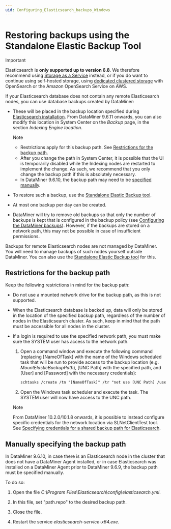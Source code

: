 ```yaml
---
uid: Configuring_Elasticsearch_backups_Windows
---
```


# Restoring backups using the Standalone Elastic Backup Tool

> [!IMPORTANT]
> Elasticsearch is **only supported up to version 6.8**. We therefore recommend using [Storage as a Service](xref:STaaS) instead, or if you do want to continue using self-hosted storage, using [dedicated clustered storage](xref:Dedicated_clustered_storage) with OpenSearch or the Amazon OpenSearch Service on AWS.

If your Elasticsearch database does not contain any remote Elasticsearch nodes, you can use database backups created by DataMiner:

- These will be placed in the backup location specified during [Elasticsearch installation](xref:Installing_Elasticsearch_via_DataMiner). From DataMiner 9.6.11 onwards, you can also modify this location in System Center on the *Backup* page, in the section *Indexing Engine location*.

  > [!NOTE]
  >
  > - Restrictions apply for this backup path. See [Restrictions for the backup path](#restrictions-for-the-backup-path).
  > - After you change the path in System Center, it is possible that the UI is temporarily disabled while the Indexing nodes are restarted to implement the change. As such, we recommend that you only change the backup path if this is absolutely necessary.
  > - In DataMiner 9.6.10, the backup path may need to be [specified manually](#manually-specifying-the-backup-path).

- To restore such a backup, use the [Standalone Elastic Backup tool](xref:Standalone_Elastic_Backup_Tool).

- At most one backup per day can be created.

- DataMiner will try to remove old backups so that only the number of backups is kept that is configured in the backup policy (see [Configuring the DataMiner backups](xref:Backing_up_a_DataMiner_Agent_in_DataMiner_Cube#configuring-the-dataminer-backups)). However, if the backups are stored on a network path, this may not be possible in case of insufficient permissions.

Backups for remote Elasticsearch nodes are not managed by DataMiner. You will need to manage backups of such nodes yourself outside DataMiner. You can also use the [Standalone Elastic Backup tool](xref:Standalone_Elastic_Backup_Tool) for this.

## Restrictions for the backup path

Keep the following restrictions in mind for the backup path:

- Do not use a mounted network drive for the backup path, as this is not supported.

- When the Elasticsearch database is backed up, data will only be stored in the location of the specified backup path, regardless of the number of nodes in the Elasticsearch cluster. As such, keep in mind that the path must be accessible for all nodes in the cluster.

- If a login is required to use the specified network path, you must make sure the SYSTEM user has access to the network path.

  1. Open a command window and execute the following command (replacing \[NameOfTask\] with the name of the Windows scheduled task that will be run to provide access to the backup location (e.g. *MountElasticBackupPath*), \[UNC Path\] with the specified path, and \[User\] and \[Password\] with the necessary credentials):

     ```txt
     schtasks /create /tn "[NameOfTask]" /tr "net use [UNC Path] /user:[User] [Password] /persistent:yes" /sc onstart /RU SYSTEM
     ```

  1. Open the Windows task scheduler and execute the task. The SYSTEM user will now have access to the UNC path.

  > [!NOTE]
  > From DataMiner 10.2.0/10.1.8 onwards, it is possible to instead configure specific credentials for the network location via SLNetClientTest tool. See [Specifying credentials for a shared backup path for Elasticsearch](xref:SLNetClientTest_credentials_shared_backup_Elasticsearch).

## Manually specifying the backup path

In DataMiner 9.6.10, in case there is an Elasticsearch node in the cluster that does not have a DataMiner Agent installed, or in case Elasticsearch was installed on a DataMiner Agent prior to DataMiner 9.6.9, the backup path must be specified manually.

To do so:

1. Open the file *C:\\Program Files\\Elasticsearch\\config\\elasticsearch.yml*.

1. In this file, set "path.repo" to the desired backup path.

1. Close the file.

1. Restart the service *elasticsearch-service-x64.exe*.

